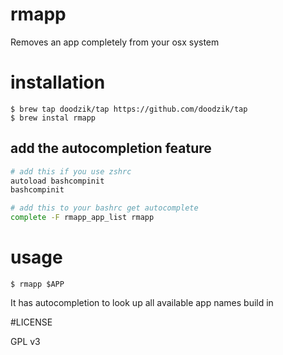 # rmapp

Removes an app completely from your osx system

# installation

```
$ brew tap doodzik/tap https://github.com/doodzik/tap
$ brew instal rmapp
```

## add the autocompletion feature
```bash
# add this if you use zshrc
autoload bashcompinit
bashcompinit

# add this to your bashrc get autocomplete
complete -F rmapp_app_list rmapp
```

# usage

```
$ rmapp $APP
```

It has autocompletion to look up all available app names build in

#LICENSE 

GPL v3
